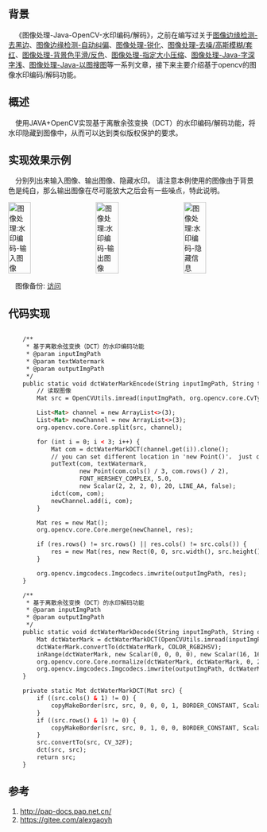## 背景

&ensp;&ensp;《图像处理-Java-OpenCV-水印编码/解码》，之前在编写过关于[图像边缘检测-去黑边](https://pap-docs.pap.net.cn/#/md/algorithm/image/remove-black-border)、[图像边缘检测-自动纠偏](https://pap-docs.pap.net.cn/#/md/algorithm/image/auto-correction)、[图像处理-锐化](https://pap-docs.pap.net.cn/#/md/algorithm/image/sharpening-prewitt-overlay)、[图像处理-去噪/高斯模糊/套红](https://pap-docs.pap.net.cn/#/md/algorithm/image/image-denoise-gaussianBlur-red)、[图像处理-背景色平滑/反色](https://pap-docs.pap.net.cn/#/md/algorithm/image/image-backgroundSmooth-invert)、[图像处理-指定大小压缩](https://pap-docs.pap.net.cn/#/md/algorithm/image/image-compress-to-target-size)、[图像处理-Java-字深字浅](https://pap-docs.pap.net.cn/#/md/algorithm/image/image-fontweight-deep-shallow)、[图像处理-Java-以图搜图](https://pap-docs.pap.net.cn/#/md/algorithm/image/image-search-by-image)等一系列文章，接下来主要介绍基于opencv的图像水印编码/解码功能。

## 概述

&ensp;&ensp;使用JAVA+OpenCV实现基于离散余弦变换（DCT）的水印编码/解码功能，将水印隐藏到图像中，从而可以达到类似版权保护的要求。

## 实现效果示例

&ensp;&ensp;分别列出来输入图像、输出图像、隐藏水印。 请注意本例使用的图像由于背景色是纯白，那么输出图像在尽可能放大之后会有一些噪点，特此说明。

<div style="display: flex; justify-content: space-between;">
    <img src="https://s2.loli.net/2024/03/12/mS2yfauClkhVqGr.jpg" alt="图像处理:水印编码-输入图像" style="width: 30%;">
    <img src="https://s2.loli.net/2024/03/12/5IO8rSsJEiocLgf.jpg" alt="图像处理:水印编码-输出图像" style="width: 30%;">
    <img src="https://s2.loli.net/2024/03/12/eVUXWp9joJEAcZS.jpg" alt="图像处理:水印编码-隐藏信息" style="width: 30%;">
</div>

&ensp;&ensp;图像备份: [访问](https://gitee.com/alexgaoyh/pap-docs/blob/master/md/algorithm/image/img)

## 代码实现

```html

    /**
     * 基于离散余弦变换（DCT）的水印编码功能
     * @param inputImgPath
     * @param textWatermark
     * @param outputImgPath
     */
    public static void dctWaterMarkEncode(String inputImgPath, String textWatermark, String outputImgPath) {
        // 读取图像
        Mat src = OpenCVUtils.imread(inputImgPath, org.opencv.core.CvType.CV_8S);

        List<Mat> channel = new ArrayList<>(3);
        List<Mat> newChannel = new ArrayList<>(3);
        org.opencv.core.Core.split(src, channel);

        for (int i = 0; i < 3; i++) {
            Mat com = dctWaterMarkDCT(channel.get(i)).clone();
            // you can set different location in 'new Point()'， just copy putText method
            putText(com, textWatermark,
                    new Point(com.cols() / 3, com.rows() / 2),
                    FONT_HERSHEY_COMPLEX, 5.0,
                    new Scalar(2, 2, 2, 0), 20, LINE_AA, false);
            idct(com, com);
            newChannel.add(i, com);
        }

        Mat res = new Mat();
        org.opencv.core.Core.merge(newChannel, res);

        if (res.rows() != src.rows() || res.cols() != src.cols()) {
            res = new Mat(res, new Rect(0, 0, src.width(), src.height()));
        }

        org.opencv.imgcodecs.Imgcodecs.imwrite(outputImgPath, res);
    }

    /**
     * 基于离散余弦变换（DCT）的水印解码功能
     * @param inputImgPath
     * @param outputImgPath
     */
    public static void dctWaterMarkDecode(String inputImgPath, String outputImgPath) {
        Mat dctWaterMark = dctWaterMarkDCT(OpenCVUtils.imread(inputImgPath, CV_8U));
        dctWaterMark.convertTo(dctWaterMark, COLOR_RGB2HSV);
        inRange(dctWaterMark, new Scalar(0, 0, 0, 0), new Scalar(16, 16, 16, 0), dctWaterMark);
        org.opencv.core.Core.normalize(dctWaterMark, dctWaterMark, 0, 255, NORM_MINMAX, CV_8UC1);
        org.opencv.imgcodecs.Imgcodecs.imwrite(outputImgPath, dctWaterMark);
    }

    private static Mat dctWaterMarkDCT(Mat src) {
        if ((src.cols() & 1) != 0) {
            copyMakeBorder(src, src, 0, 0, 0, 1, BORDER_CONSTANT, Scalar.all(0));
        }
        if ((src.rows() & 1) != 0) {
            copyMakeBorder(src, src, 0, 1, 0, 0, BORDER_CONSTANT, Scalar.all(0));
        }
        src.convertTo(src, CV_32F);
        dct(src, src);
        return src;
    }
```

## 参考
1. http://pap-docs.pap.net.cn/
2. https://gitee.com/alexgaoyh
